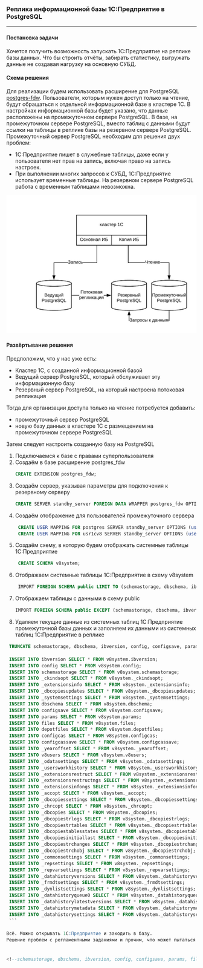 ### Реплика информационной базы 1С:Предприятие в PostgreSQL
-------

#### Постановка задачи
Хочется получить возможность запускать 1С:Предприятие на реплике базы данных. Что бы строить отчёты, забирать статистику, выгружать данные не создавая нагрузку на основную СУБД.

#### Схема решения

Для реализации будем использовать расширение для PostgreSQL [postgres-fdw](https://postgrespro.ru/docs/postgresql/11/postgres-fdw). 
Пользователи, которым нужен доступ только на чтение, будут обращаться к отдельной информационной базе в кластере 1С. В настройках информационной базы будет указано, что данные расположены на промежуточном сервере PostgreSQL. В базе, на промежуточном сервере PostgreSQL, вместо таблиц с данными будут ссылки на таблицы в реплике базы на резервном сервере PostgreSQL.
Промежуточный сервер PostgreSQL необходим для решения двух проблем:
 * 1С:Предприятие пишет в служебные таблицы, даже если у пользователя нет прав на запись, включая право на запись настроек.
 * При выполнении многих запросов к СУБД, 1С:Предприятие использует временные таблицы. На резервном сервере PostgreSQL работа с временным таблицами невозможна.

![enter image description here](./images/schema.jpeg)

#### Развёртывание решения

Предположим, что у нас уже есть:
 * Кластер 1С, с созданной информационной базой
 * Ведущий сервер PostgreSQL, который обслуживает эту информационную базу
 * Резервный сервер PostgreSQL, на который настроена потоковая репликация

Тогда для организации доступа только на чтение потребуется добавить:
 * промежуточный сервер PostgreSQL
 * новую базу данных в кластере 1С с размещением на промежуточном сервере PostgreSQL

Затем следует настроить созданную базу на PostgreSQL
1. Подключаемся к базе с правами суперпользователя
1. Создаём в базе расширение postgres_fdw
   ```sql
   CREATE EXTENSION postgres_fdw;
   ```
1. Создаём сервер, указывая параметры для подключения к резервному серверу
    ```sql
    CREATE SERVER standby_server FOREIGN DATA WRAPPER postgres_fdw OPTIONS (host 'standby_server_ip', dbname 'base1c', port '5432');
    ```
1. Создаём отображение для пользователей промежуточного сервера
   ```sql
    CREATE USER MAPPING FOR postgres SERVER standby_server OPTIONS (user 'usr1cv8', password 'pas1cv8');
    CREATE USER MAPPING FOR usr1cv8 SERVER standby_server OPTIONS (user 'usr1cv8', password 'pas1cv8');
    ```
1. Создаём схему, в которую будем отображать системные таблицы 1С:Предприятие
   ```sql
    CREATE SCHEMA v8system;
    ```
1. Отображаем системные таблицы 1С:Предприятие в схему v8system
   ```sql
    IMPORT FOREIGN SCHEMA public LIMIT TO (schemastorage, dbschema, ibversion, config, configsave, params, files, depotfiles, configcas, configcassave, _yearoffset, v8users, _odatasettings, _usersworkhistory, _ckindsopt, _extensionsrestruct, _extensionsrestructngs, _extensionsinfo, _extensionsinfongs, _accopt, _dbcopiessettings, _chrcopt, _dbcopies, _dbcopiestrlogs, _dbcopiestrtables, _dbcopiesupdates, _dbcopiestablesstates, _dbcopiesinitiallast, _dbcopiestrchanges, _dbcopiestrchobj, _systemsettings, _commonsettings, _repsettings, _repvarsettings, _datahistoryversions, _frmdtsettings, _dynlistsettings, _datahistoryqueue0, _datahistorylatestversions, _datahistorymetadata, _datahistorysettings) FROM SERVER standby_server INTO v8system;
    ```
1. Отображаем таблицы с данными в схему public
   ```sql
   IMPORT FOREIGN SCHEMA public EXCEPT (schemastorage, dbschema, ibversion, config, configsave, params, files, depotfiles, configcas, configcassave, _yearoffset, v8users, _odatasettings, _usersworkhistory, _ckindsopt, _extensionsrestruct, _extensionsrestructngs, _extensionsinfo, _extensionsinfongs, _accopt, _dbcopiessettings, _chrcopt, _dbcopies, _dbcopiestrlogs, _dbcopiestrtables, _dbcopiesupdates, _dbcopiestablesstates, _dbcopiesinitiallast, _dbcopiestrchanges, _dbcopiestrchobj, _systemsettings, _commonsettings, _repsettings, _repvarsettings, _datahistoryversions, _frmdtsettings, _dynlistsettings, _datahistoryqueue0, _datahistorylatestversions, _datahistorymetadata, _datahistorysettings) FROM SERVER standby_server INTO public;
   ```
3. Удаляем текущие данные из системных таблиц 1С:Предприятие промежуточной базы данных и заполняем их данными из системных таблиц 1С:Предприятие в реплике

<!-- select 'INSERT INTO "' || tablename || '" SELECT * FROM "v8system.' || tablename || '";' from pg_tables where not tableowner = 'postgres';
 -->

   ```sql
    TRUNCATE schemastorage, dbschema, ibversion, config, configsave, params, files, depotfiles, configcas, configcassave, _yearoffset, v8users, _odatasettings, _usersworkhistory, _ckindsopt, _extensionsrestruct, _extensionsrestructngs, _extensionsinfo, _extensionsinfongs, _accopt, _dbcopiessettings, _chrcopt, _dbcopies, _dbcopiestrlogs, _dbcopiestrtables, _dbcopiesupdates, _dbcopiestablesstates, _dbcopiesinitiallast, _dbcopiestrchanges, _dbcopiestrchobj, _systemsettings, _commonsettings, _repsettings, _repvarsettings, _datahistoryversions, _frmdtsettings, _dynlistsettings, _datahistoryqueue0, _datahistorylatestversions, _datahistorymetadata, _datahistorysettings;
 
    INSERT INTO ibversion SELECT * FROM v8system.ibversion;
    INSERT INTO config SELECT * FROM v8system.config;
    INSERT INTO schemastorage SELECT * FROM v8system.schemastorage;
    INSERT INTO _ckindsopt SELECT * FROM v8system._ckindsopt;
    INSERT INTO _extensionsinfo SELECT * FROM v8system._extensionsinfo;
    INSERT INTO _dbcopiesupdates SELECT * FROM v8system._dbcopiesupdates;
    INSERT INTO _systemsettings SELECT * FROM v8system._systemsettings;
    INSERT INTO dbschema SELECT * FROM v8system.dbschema;
    INSERT INTO configsave SELECT * FROM v8system.configsave;
    INSERT INTO params SELECT * FROM v8system.params;
    INSERT INTO files SELECT * FROM v8system.files;
    INSERT INTO depotfiles SELECT * FROM v8system.depotfiles;
    INSERT INTO configcas SELECT * FROM v8system.configcas;
    INSERT INTO configcassave SELECT * FROM v8system.configcassave;
    INSERT INTO _yearoffset SELECT * FROM v8system._yearoffset;
    INSERT INTO v8users SELECT * FROM v8system.v8users;
    INSERT INTO _odatasettings SELECT * FROM v8system._odatasettings;
    INSERT INTO _usersworkhistory SELECT * FROM v8system._usersworkhistory;
    INSERT INTO _extensionsrestruct SELECT * FROM v8system._extensionsrestruct;
    INSERT INTO _extensionsrestructngs SELECT * FROM v8system._extensionsrestructngs;
    INSERT INTO _extensionsinfongs SELECT * FROM v8system._extensionsinfongs;
    INSERT INTO _accopt SELECT * FROM v8system._accopt;
    INSERT INTO _dbcopiessettings SELECT * FROM v8system._dbcopiessettings;
    INSERT INTO _chrcopt SELECT * FROM v8system._chrcopt;
    INSERT INTO _dbcopies SELECT * FROM v8system._dbcopies;
    INSERT INTO _dbcopiestrlogs SELECT * FROM v8system._dbcopiestrlogs;
    INSERT INTO _dbcopiestrtables SELECT * FROM v8system._dbcopiestrtables;
    INSERT INTO _dbcopiestablesstates SELECT * FROM v8system._dbcopiestablesstates;
    INSERT INTO _dbcopiesinitiallast SELECT * FROM v8system._dbcopiesinitiallast;
    INSERT INTO _dbcopiestrchanges SELECT * FROM v8system._dbcopiestrchanges;
    INSERT INTO _dbcopiestrchobj SELECT * FROM v8system._dbcopiestrchobj;
    INSERT INTO _commonsettings SELECT * FROM v8system._commonsettings;
    INSERT INTO _repsettings SELECT * FROM v8system._repsettings;
    INSERT INTO _repvarsettings SELECT * FROM v8system._repvarsettings;
    INSERT INTO _datahistoryversions SELECT * FROM v8system._datahistoryversions;
    INSERT INTO _frmdtsettings SELECT * FROM v8system._frmdtsettings;
    INSERT INTO _dynlistsettings SELECT * FROM v8system._dynlistsettings;
    INSERT INTO _datahistoryqueue0 SELECT * FROM v8system._datahistoryqueue0;
    INSERT INTO _datahistorylatestversions SELECT * FROM v8system._datahistorylatestversions;
    INSERT INTO _datahistorymetadata SELECT * FROM v8system._datahistorymetadata;
    INSERT INTO _datahistorysettings SELECT * FROM v8system._datahistorysettings;
    ```
 
Всё. Можно открывать 1С:Предприятие и заходить в базу.
Решение проблем с регламентными заданиями и прочим, что может пытаться писать в информационную базу, остаётся в качестве домашнего задания.
 

<!--schemastorage, dbschema, ibversion, config, configsave, params, files, depotfiles, configcas, configcassave, _yearoffset, v8users, _odatasettings, _usersworkhistory, _ckindsopt, _extensionsrestruct, _extensionsrestructngs, _extensionsinfo, _extensionsinfongs, _accopt, _dbcopiessettings, _chrcopt, _dbcopies, _dbcopiestrlogs, _dbcopiestrtables, _dbcopiesupdates, _dbcopiestablesstates, _dbcopiesinitiallast, _dbcopiestrchanges, _dbcopiestrchobj, _systemsettings, _commonsettings, _repsettings, _repvarsettings, _datahistoryversions, _frmdtsettings, _dynlistsettings, _datahistoryqueue0, _datahistorylatestversions, _datahistorymetadata, _datahistorysettings-->




